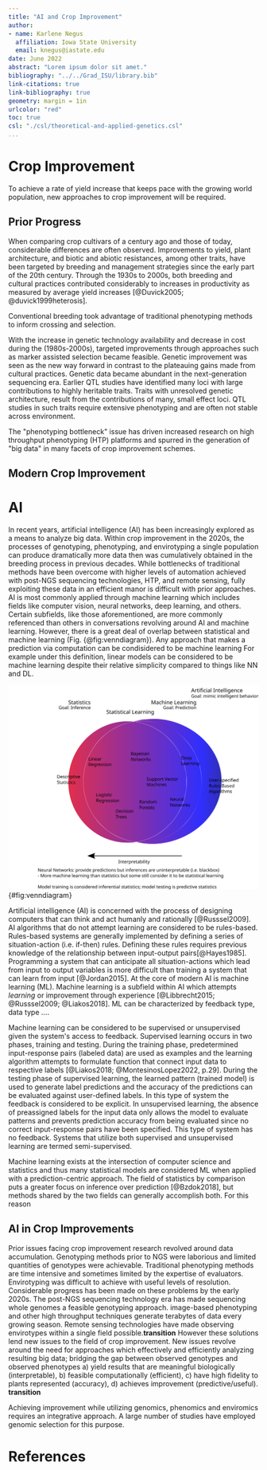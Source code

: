 ```yaml
---
title: "AI and Crop Improvement"
author:
- name: Karlene Negus
  affiliation: Iowa State University
  email: knegus@iastate.edu
date: June 2022
abstract: "Lorem ipsum dolor sit amet."
bibliography: "../../Grad_ISU/library.bib"
link-citations: true
link-bibliography: true
geometry: margin = 1in
urlcolor: "red"
toc: true
csl: "./csl/theoretical-and-applied-genetics.csl"
...
```


<!---
# Example Section

Lorem ipsum dolor sit amet, consectetur adipisicing elit, sed do eiusmod tempor incididunt ut labore et dolore magna aliqua

In-text reference to Fig. {@fig:phybreed1}.

![Caption.](../Images/PhysiologicalBreeding.jpg){#fig:phybreed1}

Lorem ipsum dolor sit amet, consectetur adipisicing elit, sed do eiusmod tempor incididunt ut labore et dolore magna aliqua citation [@Duvick2005]. See sec. @sec:example-section
-->
# Crop Improvement

To achieve a rate of yield increase that keeps pace with the growing world population, new approaches to crop improvement will be required.

## Prior Progress

When comparing crop cultivars of a century ago and those of today, considerable differences are often observed. Improvements to yield, plant architecture, and biotic and abiotic resistances, among other traits, have been targeted by breeding and management strategies since the early part of the 20th century. Through the 1930s to 2000s, both breeding and cultural practices contributed considerably to increases in productivity as measured by average yield increases [@Duvick2005; @duvick1999heterosis]. <!--- citations from maize and sorghum only - find other species -->

<!--- phenotyping + selection -->
Conventional breeding took advantage of traditional phenotyping methods to inform crossing and selection.

<!--- phenotyping + selection + genotyping -->
With the increase in genetic technology availability and decrease in cost during the (1980s-2000s), targeted improvements through approaches such as marker assisted selection became feasible. Genetic improvement was seen as the new way forward in contrast to the plateauing gains made from cultural practices. Genetic data became abundant in the next-generation sequencing era. Earlier QTL studies have identified many loci with large contributions to highly heritable traits. Traits with unresolved genetic architecture, result from the contributions of many, small effect loci. QTL studies in such traits require extensive phenotyping and are often not stable across environment.

<!--- phenotyping + selection + genotyping = resulting problems -->
The "phenotyping bottleneck" issue has driven increased research on high throughput phenotyping (HTP) platforms and spurred in the generation of "big data" in many facets of crop improvement schemes.

## Modern Crop Improvement

<!---In recent years focus has returned to approaching crop improvement from all angles. An example of a breeding approach that integrates many different types of data is physiological breeding. Reynolds and Langridge [-@Reynolds2016] break physiological breeding into 6 parts - crops design, genetic resource exploration, phenotyping, genetic analysis, hybridization and progeny selection, and genetic gain evaluation via multi-location testing. This framework helps describe the purpose of obtaining genomic, phenomic and enviromic data during the current breeding cycle and why dissection of traits, genetically and physiologically, is important for -->



<!--- Genomics -->
<!--- Phenomics -->
<!--- Enviromics -->
# AI

In recent years, artificial intelligence (AI) has been increasingly explored as a means to analyze big data. Within crop improvement in the 2020s, the processes of genotyping, phenotyping, and envirotyping a single population can produce dramatically more data then was cumulatively obtained in the breeding process in previous decades. <!--- NGS, phenotyping bottleneck response --> While bottlenecks of traditional methods have been overcome with higher levels of automation achieved with post-NGS sequencing technologies, HTP, and remote sensing, fully exploiting these data in an efficient manor is difficult with prior approaches. AI is most commonly applied through machine learning which includes fields like computer vision, neural networks, deep learning, and others. Certain subfields, like those aforementioned, are more commonly referenced than others in conversations revolving around AI and machine learning. However, there is a great deal of overlap between statistical and machine learning (Fig. {@fig:venndiagram}). <!---Look up real definition--> Any approach that makes a prediction via computation can be condisidered to be machine learning <!--- ... --> For example under this definition, linear models can be considered to be machine learning despite their relative simplicity compared to things like NN and DL.

![Caption.](../Images/MLvsStats.svg){#fig:venndiagram}

<!--- redo above -->

Artificial intelligence (AI) is concerned with the process of designing computers that can think and act humanly and rationally [@Russsel2009]. AI algorithms that do not attempt learning are considered to be rules-based. Rules-based systems are generally implemented by defining a series of situation-action (i.e. if-then) rules. Defining these rules requires previous knowledge of the relationship between input-output pairs[@Hayes1985]. Programming a system that can anticipate all situation-actions which lead from input to output variables is more difficult than training a system that can learn from input [@Jordan2015]. At the core of modern AI is machine learning (ML). Machine learning is a subfield within AI which attempts *learning* or improvement through experience [@Libbrecht2015; @Russsel2009; @Liakos2018]. ML can be characterized by feedback type, data type <!--- discrete vs continuous --> ....

Machine learning can be considered to be supervised or unsupervised given the system's access to feedback. Supervised learning occurs in two phases, training and testing. During the training phase, predetermined input-response pairs (labeled data) are used as examples and the learning algorithm attempts to formulate function that connect input data to respective labels [@Liakos2018; @MontesinosLopez2022, p.29]. During the testing phase of supervised learning, the learned pattern (trained model) is used to generate label predictions and the accuracy of the predictions can be evaluated against user-defined labels. In this type of system the feedback is considered to be explicit. In unsupervised learning, the absence of preassigned labels for the input data only allows the model to evaluate patterns and prevents prediction accuracy from being evaluated since no correct input-response pairs have been specified. This type of system has no feedback. Systems that utilize both supervised and unsupervised learning are termed semi-supervised.

Machine learning exists at the intersection of computer science and statistics and thus many statistical models are considered ML when applied with a prediction-centric approach. The field of statistics by comparison puts a greater focus on inference over prediction [@Bzdok2018], but methods shared by the two fields can generally accomplish both. For this reason


## AI in Crop Improvements

Prior issues facing crop improvement research revolved around data accumulation. Genotyping methods prior to NGS were laborious and limited quantities of genotypes were achievable. Traditional phenotyping methods are time intensive and sometimes limited by the expertise of evaluators. Envirotyping was difficult to achieve with useful levels of resolution. Considerable progress has been made on these problems by the early 2020s. The post-NGS sequencing technology era has made sequencing whole genomes a feasible genotyping approach. image-based phenotyping and other high throughput techniques generate terabytes of data every growing season. Remote sensing technologies have made observing envirotypes within a single field possible.**transition** However these solutions lend new issues to the field of crop improvement. New issues revolve around the need for approaches which effectively and efficiently analyzing resulting big data; bridging the gap between observed genotypes and observed phenotypes a) yield results that are meaningful biologically (interpretable), b) feasible computationally (efficient), c) have high fidelity to plants represented (accuracy), d) achieves improvement (predictive/useful). **transition**

Achieving improvement while utilizing genomics, phenomics and enviromics requires an integrative approach. A large number of studies have employed genomic selection for this purpose.

# References
